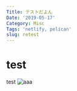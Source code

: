 ```yaml
---
Title: テストだよん
Date: '2019-05-17'
Category: Misc
Tags: 'netlify, pelican'
slug: retest
---
```

# test

test
![aaa](/images/cpu1.jpg)
